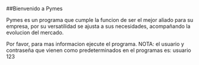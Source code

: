 ##Bienvenido a Pymes

  Pymes es un programa que cumple la funcion de ser el mejor aliado para su empresa, por su versatilidad se ajusta a sus necesidades, acompañando la evolucion del mercado.
  
  
  Por favor, para mas informacion ejecute el programa.
  NOTA: el usuario y contraseña que vienen como predeterminados en el programas es: usuario 123